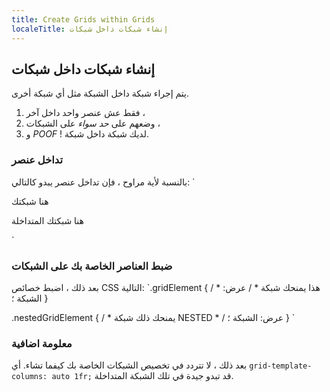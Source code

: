 ```yaml
---
title: Create Grids within Grids
localeTitle: إنشاء شبكات داخل شبكات
---
```

## إنشاء شبكات داخل شبكات

يتم إجراء شبكة داخل الشبكة مثل أي شبكة أخرى.

1.  فقط عش عنصر واحد داخل آخر ،
2.  وضعهم على _حد سواء_ على الشبكات ،
3.  و _POOF_ ! لديك شبكة داخل شبكة.

### تداخل عنصر

بالنسبة لأية مراوح ، فإن تداخل عنصر يبدو كالتالي: \`

هنا شبكتك

هنا شبكتك المتداخلة

\`

### ضبط العناصر الخاصة بك على الشبكات

بعد ذلك ، اضبط خصائص CSS التالية: \`.gridElement { / \* هذا يمنحك شبكة \* / عرض: الشبكة ؛ }

.nestedGridElement { / \* يمنحك ذلك شبكة NESTED \* / عرض: الشبكة ؛ } \`

### معلومة اضافية

بعد ذلك ، لا تتردد في تخصيص الشبكات الخاصة بك كيفما تشاء. أي `grid-template-columns: auto 1fr;` قد تبدو جيدة في تلك الشبكة المتداخلة.